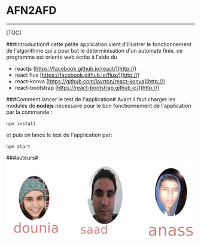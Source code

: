 

# AFN2AFD
-	-	-
[TOC]

###Introduction#
 cette petite application  vient d'illustrer le fonctionnement de l'algorithme qui a pour but le determinisation d'un automate finie. ce programme est oriente web écrite à l'aide du
* reactjs [https://facebook.github.io/react/](http://)
* react flux [https://facebook.github.io/flux/](http://)
* react-konva [https://github.com/lavrton/react-konva](http://)
* react-bootstrap [https://react-bootstrap.github.io/](http://)

###Comment lancer le test de l'application#
Avant il faut charger les modules de **nodejs** necessaire pour le bon fonctionnement de l'application par la commande :
```
npm install

```
et puis on lance le test de l'application par:
```
npm start

```
###auteurs#
![members.png](members.png)
